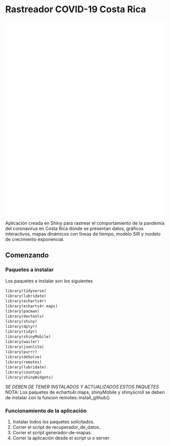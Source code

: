 # Rastreador COVID-19 Costa Rica

![LogoDabia](/images/dabia.png)

Aplicación creada en Shiny para rastrear el comportamiento de la pandemia del coronavirus en Costa Rica donde se presentan datos, gráficos interactivos,
mapas dinámicos con líneas de tiempo, modelo SIR y modelo de crecimiento exponencial.

## Comenzando 

### Paquetes a instalar 

Los paquetes a instalar son los siguientes

```
library(tidyverse)
library(lubridate)
library(echarts4r)
library(echarts4r.maps)
library(pacman)
library(devtools)
library(shiny)
library(dplyr)
library(tidyr)
library(shinyMobile)
library(waiter)
library(jsonlite)
library(purrr)
library(deSolve)
library(remotes)
library(lubridate)
library(countup)
library(shinyWidgets)
```

*SE DEBEN DE TENER INSTALADOS Y ACTUALIZADOS ESTOS PAQUETES*
NOTA: Los paquetes de echarts4r.maps, shinyMobile y shinyscroll se deben de instalar con la funcion remotes::install_github() 

### Funcionamiento de la aplicación
1. Instalar todos los paquetes solicitados.
2. Correr el script de recuperador_de_datos.
3. Correr el script generador-de-mapas.
4. Correr la aplicación desde el script ui o server.



